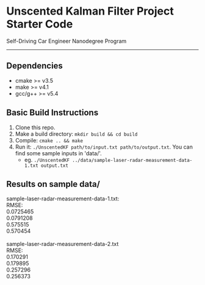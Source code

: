 # Unscented Kalman Filter Project Starter Code
Self-Driving Car Engineer Nanodegree Program

---

## Dependencies

* cmake >= v3.5
* make >= v4.1
* gcc/g++ >= v5.4

## Basic Build Instructions

1. Clone this repo.
2. Make a build directory: `mkdir build && cd build`
3. Compile: `cmake .. && make`
4. Run it: `./UnscentedKF path/to/input.txt path/to/output.txt`. You can find
   some sample inputs in 'data/'.
    - eg. `./UnscentedKF ../data/sample-laser-radar-measurement-data-1.txt output.txt`

## Results on sample data/
sample-laser-radar-measurement-data-1.txt: <br />
RMSE: <br />
0.0725465 <br />
0.0791208 <br />
0.575515 <br />
0.570454 <br />
 <br />
sample-laser-radar-measurement-data-2.txt <br />
RMSE: <br />
0.170291 <br />
0.179895 <br />
0.257296 <br />
0.256373 <br />
